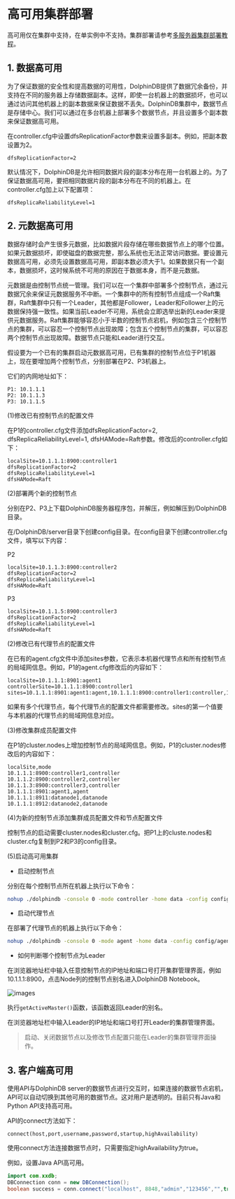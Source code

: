 # 高可用集群部署

高可用仅在集群中支持，在单实例中不支持。集群部署请参考[多服务器集群部署教程](https://github.com/dolphindb/Tutorials_CN/blob/master/multi_machine_cluster_deploy.md)。

## 1. 数据高可用

为了保证数据的安全性和提高数据的可用性，DolphinDB提供了数据冗余备份，并支持在不同的服务器上存储数据副本。这样，即使一台机器上的数据损坏，也可以通过访问其他机器上的副本数据来保证数据不丢失。DolphinDB集群中，数据节点是存储中心。我们可以通过在多台机器上部署多个数据节点，并且设置多个副本数来保证数据高可用。

在controller.cfg中设置dfsReplicationFactor参数来设置多副本。例如，把副本数设置为2。

```
dfsReplicationFactor=2
```

默认情况下，DolphinDB是允许相同数据片段的副本分布在用一台机器上的。为了保证数据高可用，要把相同数据片段的副本分布在不同的机器上。在controller.cfg加上以下配置项：

```
dfsReplicaReliabilityLevel=1
```

## 2. 元数据高可用
数据存储时会产生很多元数据，比如数据片段存储在哪些数据节点上的哪个位置。如果元数据损坏，即使磁盘的数据完整，那么系统也无法正常访问数据。要设置元数据高可用，必须先设置数据高可用，即副本数必须大于1。如果数据只有一个副本，数据损坏，这时候系统不可用的原因在于数据本身，而不是元数据。

元数据是由控制节点统一管理。我们可以在一个集群中部署多个控制节点，通过元数据冗余来保证元数据服务不中断。一个集群中的所有控制节点组成一个Raft集群，Raft集群中只有一个Leader，其他都是Follower，Leader和Follower上的元数据保持强一致性。如果当前Leader不可用，系统会立即选举出新的Leader来提供元数据服务。Raft集群能够容忍小于半数的控制节点宕机，例如包含三个控制节点的集群，可以容忍一个控制节点出现故障；包含五个控制节点的集群，可以容忍两个控制节点出现故障。数据节点只能和Leader进行交互。

假设要为一个已有的集群启动元数据高可用，已有集群的控制节点位于P1机器上，现在要增加两个控制节点，分别部署在P2、P3机器上。

它们的内网地址如下：

```
P1: 10.1.1.1
P2: 10.1.1.3
P3: 10.1.1.5
```

(1)修改已有控制节点的配置文件

在P1的controller.cfg文件添加dfsReplicationFactor=2, dfsReplicaReliabilityLevel=1, dfsHAMode=Raft参数。修改后的controller.cfg如下：

```
localSite=10.1.1.1:8900:controller1
dfsReplicationFactor=2
dfsReplicaReliabilityLevel=1
dfsHAMode=Raft
```

(2)部署两个新的控制节点

分别在P2、P3上下载DolphinDB服务器程序包，并解压，例如解压到/DolphinDB目录。

在/DolphinDB/server目录下创建config目录。在config目录下创建controller.cfg文件，填写以下内容：

P2

```
localSite=10.1.1.3:8900:controller2
dfsReplicationFactor=2
dfsReplicaReliabilityLevel=1
dfsHAMode=Raft
```

P3

```
localSite=10.1.1.5:8900:controller3
dfsReplicationFactor=2
dfsReplicaReliabilityLevel=1
dfsHAMode=Raft
```

(2)修改已有代理节点的配置文件

在已有的agent.cfg文件中添加sites参数，它表示本机器代理节点和所有控制节点的局域网信息。例如，P1的agent.cfg修改后的内容如下：

```
localSite=10.1.1.1:8901:agent1
controllerSite=10.1.1.1:8900:controller1
sites=10.1.1.1:8901:agent1:agent,10.1.1.1:8900:controller1:controller,10.1.1.3:8900:controller2:controller,10.1.1.5:8900:controller3:controller
```

如果有多个代理节点，每个代理节点的配置文件都需要修改。sites的第一个值要与本机器的代理节点的局域网信息对应。

(3)修改集群成员配置文件

在P1的cluster.nodes上增加控制节点的局域网信息。例如，P1的cluster.nodes修改后的内容如下：

```
localSite,mode
10.1.1.1:8900:controller1,controller
10.1.1.2:8900:controller2,controller
10.1.1.3:8900:controller3,controller
10.1.1.1:8901:agent1,agent
10.1.1.1:8911:datanode1,datanode
10.1.1.1:8912:datanode2,datanode
```

(4)为新的控制节点添加集群成员配置文件和节点配置文件

控制节点的启动需要cluster.nodes和cluster.cfg。把P1上的cluste.nodes和cluster.cfg复制到P2和P3的config目录。

(5)启动高可用集群

- 启动控制节点

分别在每个控制节点所在机器上执行以下命令：

```bash
nohup ./dolphindb -console 0 -mode controller -home data -config config/controller.cfg -clusterConfig config/cluster.cfg -logFile log/controller.log -nodesFile config/cluster.nodes &
```

- 启动代理节点

在部署了代理节点的机器上执行以下命令：

```bash
nohup ./dolphindb -console 0 -mode agent -home data -config config/agent.cfg -logFile log/agent.log &
```

- 如何判断哪个控制节点为Leader

在浏览器地址栏中输入任意控制节点的IP地址和端口号打开集群管理界面，例如10.1.1.1:8900，点击Node列的控制节点别名进入DolphinDB Notebook。

![images]()

执行`getActiveMaster()`函数，该函数返回Leader的别名。



在浏览器地址栏中输入Leader的IP地址和端口号打开Leader的集群管理界面。

> 启动、关闭数据节点以及修改节点配置只能在Leader的集群管理界面操作。

## 3. 客户端高可用

使用API与DolphinDB server的数据节点进行交互时，如果连接的数据节点宕机，API可以自动切换到其他可用的数据节点。这对用户是透明的。目前只有Java和Python API支持高可用。

API的connect方法如下：

```
connect(host,port,username,password,startup,highAvailability)
```

使用connect方法连接数据节点时，只需要指定highAvailability为true。

例如，设置Java API高可用。

```java
import com.xxdb;
DBConnection conn = new DBConnection();
boolean success = conn.connect("localhost", 8848,"admin","123456","",true);
```



